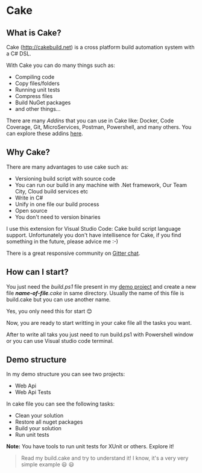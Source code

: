 # Cake

## What is Cake?

Cake (http://cakebuild.net) is a cross platform build automation system with a C# DSL.

With Cake you can do many things such as:
* Compiling code
* Copy files/folders
* Running unit tests
* Compress files
* Build NuGet packages
* and other things...

There are many _Addins_ that you can use in Cake like: 
Docker, Code Coverage, Git, MicroServices, Postman, Powershell, and many others.
You can explore these addins [here](http://cakebuild.net/addins/).

## Why Cake?

There are many advantages to use cake such as:
* Versioning build script with source code
* You can run our build in any machine with .Net framework, Our Team City, Cloud build services etc
* Write in C#
* Unify in one file our build process
* Open source
* You don't need to version binaries

I use this extension for Visual Studio Code: Cake build script language support. Unfortunately you don't have intellisence for Cake, if you find something in the future, please advice me :-)

There is a great responsive community on [Gitter chat](https://gitter.im/cake-build/cake).

## How can I start?

You just need the _build.ps1_ file present in my [demo project](https://github.com/monica85rodrigues/cake-demo/tree/master/CompleteCakeDemo) and create a new file _**name-of-file**.cake_ in same directory. Usually the name of this file is build.cake but you can use another name.

Yes, you only need this for start :blush:

Now, you are ready to start writting in your cake file all the tasks you want.

After to write all taks you just need to run build.ps1 with Powershell window or you can use Visual studio code terminal.

## Demo structure

In my demo structure you can see two projects:
* Web Api
* Web Api Tests

In cake file you can see the following tasks:
* Clean your solution
* Restore all nuget packages
* Build your solution
* Run unit tests

**Note:** You have tools to run unit tests for XUnit or others. Explore it!

> Read my build.cake and try to understand it! I know, it's a very very simple example :smiley: :smiley: 














